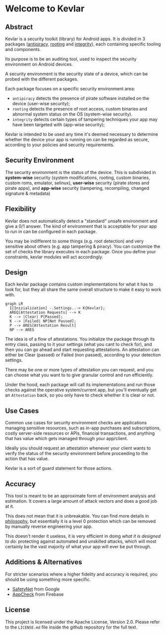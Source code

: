 # Welcome to Kevlar

## Abstract
Kevlar is a security toolkit (library) for Android apps.
It is divided in 3 packages ([antipiracy], [rooting] and [integrity]), each containing specific tooling and components.

[antipiracy]: pages/modules/antipiracy/antipiracy.md
[rooting]:    pages/modules/rooting/rooting.md
[integrity]:  pages/modules/integrity/integrity.md

Its purpose is to be an auditing tool, used to inspect the security environment on Android devices.

A security environment is the security state of a device, which can be probed with the different packages. 

Each package focuses on a specific security environment area:

- `antipiracy` detects the presence of pirate software installed on the device (user-wise security);
- `rooting` detects the presence of root access, custom binaries and abnormal system status on the OS (system-wise security).
- `integrity` detects certain types of tampering techniques your app may have been targeted with (app-wise security);

Kevlar is intended to be used any time it's deemed necessary to determine whether the device your app is running on can be regarded as secure, according to your policies and security requirements.


## Security Environment
The security environment is the status of the device.
This is subdivided in **system-wise** security (system modifications, rooting, custom binaries, custom roms, emulator, selinux),
**user-wise** security (pirate stores and pirate apps),
and **app-wise** security (tampering, recompiling, changed signature & metadata)


## Flexibility
Kevlar does not automatically detect a "standard" unsafe environment and give a 0/1 answer.
The kind of environment that is acceptable for your app to run in can be configured in each package.

You may be indifferent to some things (e.g. root detection) and very sensitive about others (e.g. app tampering & piracy).
You can customize the set of checks the library executes in each package.
Once you define your constraints, kevlar modules will act accordingly.

## Design
Each kevlar package contains custom implementations for what it has to look for, but they all share the same overall structure to make it easy to work with.

``` mermaid
graph LR
  I[Inizialization] -.Settings..-> K{Kevlar};
  AREQ[Attestation Requests] --> K
  K --> |Clear| P[Passed];
  K --> |Failed| NP[Not Passed];
  P --> ARES[Attestation Result]
  NP --> ARES
```

The idea is of a flow of attestations. You initialize the package through its entry class, passing to it your settings (what you cant to check for), and then you can go ahead and start requesting attestations. An attestation can either be Clear (passed) or Failed (non passed), according to your detection settings.

There may be one or more types of attestation you can request, and you can choose what you want to to give granular control and run efficiently.

Under the hood, each package will call its implementations and run those checks against the operative system/current app, but you'll eventually get an `Attestation` back, so you only have to check whether it is clear or not.

## Use Cases
Common use cases for security environment checks are applications managing sensitive resources, such as in-app purchases and subscriptions, costly server-side resources or APIs, financial transactions, and anything that has value which gets managed through your app/client.

Ideally you should request an attestation whenever your client wants to verify the status of the security environment before proceeding to the action that has value.

Kevlar is a sort of guard statement for those actions.


## Accuracy
This tool is meant to be an approximate form of environment analysis and estimation.
It covers a large amount of attack vectors and does a good job at it.

This does not mean that it is unbreakable. You can find more details in [philosophy], but essentially
it is a level 0 protection which can be removed by manually reverse engineering your app.

[philosophy]: pages/overview/philosophy.md

This doesn't render it useless, it is very efficient in doing *what it is designed to do*: protecting against automated and unskilled attacks,
which will most certainly be the vast majority of what your app will ever be put through.


## Additions & Alternatives
For stricter scenarios where a higher fidelity and accuracy is required, you should be using something more specific.

- [SafetyNet](https://developer.android.com/training/safetynet) from Google
- [AppCheck](https://firebase.google.com/products/app-check) from Firebase

## License
This project is licensed under the Apache License, Version 2.0. Please refer to the `LICENSE.md` file inside the github repository for the full text.